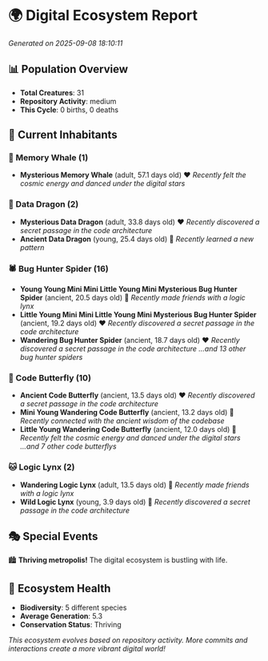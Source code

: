 # 🌍 Digital Ecosystem Report
*Generated on 2025-09-08 18:10:11*

## 📊 Population Overview
- **Total Creatures**: 31
- **Repository Activity**: medium
- **This Cycle**: 0 births, 0 deaths

## 👥 Current Inhabitants

### 🐋 Memory Whale (1)
- **Mysterious Memory Whale** (adult, 57.1 days old) ❤️
  *Recently felt the cosmic energy and danced under the digital stars*

### 🐉 Data Dragon (2)
- **Mysterious Data Dragon** (adult, 33.8 days old) ❤️
  *Recently discovered a secret passage in the code architecture*
- **Ancient Data Dragon** (young, 25.4 days old) 💚
  *Recently learned a new pattern*

### 🕷️ Bug Hunter Spider (16)
- **Young Young Mini Mini Little Young Mini Mysterious Bug Hunter Spider** (ancient, 20.5 days old) 💛
  *Recently made friends with a logic lynx*
- **Little Young Mini Mini Little Young Mini Mysterious Bug Hunter Spider** (ancient, 19.2 days old) ❤️
  *Recently discovered a secret passage in the code architecture*
- **Wandering Bug Hunter Spider** (ancient, 18.7 days old) ❤️
  *Recently discovered a secret passage in the code architecture*
  *...and 13 other bug hunter spiders*

### 🦋 Code Butterfly (10)
- **Ancient Code Butterfly** (ancient, 13.5 days old) ❤️
  *Recently discovered a secret passage in the code architecture*
- **Mini Young Wandering Code Butterfly** (ancient, 13.2 days old) 💛
  *Recently connected with the ancient wisdom of the codebase*
- **Little Young Wandering Code Butterfly** (ancient, 12.0 days old) 💚
  *Recently felt the cosmic energy and danced under the digital stars*
  *...and 7 other code butterflys*

### 🐱 Logic Lynx (2)
- **Wandering Logic Lynx** (adult, 13.5 days old) 💚
  *Recently made friends with a logic lynx*
- **Wild Logic Lynx** (young, 3.9 days old) 💚
  *Recently discovered a secret passage in the code architecture*

## 🎭 Special Events

🏙️ **Thriving metropolis!** The digital ecosystem is bustling with life.

## 🔬 Ecosystem Health
- **Biodiversity**: 5 different species
- **Average Generation**: 5.3
- **Conservation Status**: Thriving

*This ecosystem evolves based on repository activity. More commits and interactions create a more vibrant digital world!*